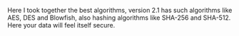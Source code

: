 Here I took together the best algorithms, version 2.1 has such algorithms like AES, DES and Blowfish, also hashing algorithms like SHA-256 and SHA-512.
Here your data will feel itself secure.
